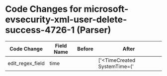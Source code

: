 # Code Changes for microsoft-evsecurity-xml-user-delete-success-4726-1 (Parser)

| Code Change | Field Name | Before | After |
|-------------|------------|--------|-------|
| edit_regex_field | time |  | ['<TimeCreated SystemTime=(\'|")({time}\d\d\d\d-\d\d-\d\dT\d\d:\d\d:\d\d\.\d\d\d\d\d\d\d\d\dZ)', 'SystemTime\\*=(\'|")({time}\d\d\d\d-\d\d-\d\dT\d\d:\d\d:\d\d)'] |